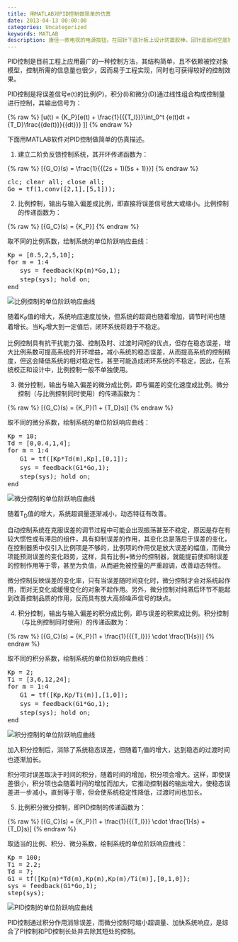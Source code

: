 ```yaml
---
title: 用MATLAB对PID控制做简单的仿真
date: 2013-04-13 00:00:00
categories: Uncategorized
keywords: MATLAB
description: 康佳一款电视的电源按钮。在回针下底针板上设计防震胶棒，回针底部闭空底针板，这样合模时回针推动防震胶棒使面针板和底针板带动顶针先复位
---
```


PID控制是目前工程上应用最广的一种控制方法，其结构简单，且不依赖被控对象模型，控制所需的信息量也很少，因而易于工程实现，同时也可获得较好的控制效果。

PID控制是将误差信号e(t)的比例(P)，积分(I)和微分(D)通过线性组合构成控制量进行控制，其输出信号为：

{% raw %}
\[u(t) = {K_P}[e(t) + \frac{1}{{{T_I}}}\int_0^t {e(t)dt + {T_D}\frac{{de(t)}}{{dt}}} ]\]
{% endraw %}

下面用MATLAB软件对PID控制做简单的仿真描述。

1. 建立二阶负反馈控制系统，其开环传递函数为：

{% raw %}
\[{G_O}(s) = \frac{1}{{(2s + 1)(5s + 1)}}\]
{% endraw %}

<pre>
clc; clear all; close all;
Go = tf(1,conv([2,1],[5,1]));
</pre>

2. 比例控制，输出与输入偏差成比例，即直接将误差信号放大或缩小。比例控制的传递函数为：

{% raw %}
\[{G_C}(s) = {K_P}\]
{% endraw %}

取不同的比例系数，绘制系统的单位阶跃响应曲线：

<pre>
Kp = [0.5,2,5,10];
for m = 1:4
　　sys = feedback(Kp(m)*Go,1);
　　step(sys); hold on;
end
</pre>

<img src="http://xinyuefei.com/wp-content/uploads/P.gif" alt="比例控制的单位阶跃响应曲线" />

随着K<sub>P</sub>值的增大，系统响应速度加快，但系统的超调也随着增加，调节时间也随着增长。当K<sub>P</sub>增大到一定值后，闭环系统将趋于不稳定。

比例控制具有抗干扰能力强、控制及时、过渡时间短的优点，但存在稳态误差，增大比例系数可提高系统的开环增益，减小系统的稳态误差，从而提高系统的控制精度，但这会降低系统的相对稳定性，甚至可能造成闭环系统的不稳定，因此，在系统校正和设计中，比例控制一般不单独使用。

3. 微分控制，输出与输入偏差的微分成比例，即与偏差的变化速度成比例。微分控制（与比例控制同时使用）的传递函数为：

{% raw %}
\[{G_C}(s) = {K_P}(1 + {T_D}s)\]
{% endraw %}

取不同的微分系数，绘制系统的单位阶跃响应曲线：

<pre>
Kp = 10;
Td = [0,0.4,1,4];
for m = 1:4
　　G1 = tf([Kp*Td(m),Kp],[0,1]);
　　sys = feedback(G1*Go,1);
　　step(sys); hold on;
end
</pre>

<img src="http://xinyuefei.com/wp-content/uploads/PD.gif" alt="微分控制的单位阶跃响应曲线" />

随着T<sub>D</sub>值的增大，系统超调量逐渐减小，动态特征有改善。

自动控制系统在克服误差的调节过程中可能会出现振荡甚至不稳定，原因是存在有较大惯性或有滞后的组件，具有抑制误差的作用，其变化总是落后于误差的变化，在控制器质中仅引入比例项是不够的，比例项的作用仅是放大误差的幅值，而微分项能预测误差的变化趋势，这样，具有比例+微分的控制器，就能提前使抑制误差的控制作用等于零，甚至为负值，从而避免被控量的严重超调，改善动态特性。

微分控制反映误差的变化率，只有当误差随时间变化时，微分控制才会对系统起作用，而对无变化或缓慢变化的对象不起作用。另外，微分控制对纯滞后环节不能起到改善控制品质的作用，反而具有放大高频噪声信号的缺点。

4. 积分控制，输出与输入偏差的积分成比例，即与误差的积累成比例。积分控制（与比例控制同时使用）的传递函数为：

{% raw %}
\[{G_C}(s) = {K_P}(1 + \frac{1}{{{T_I}}} \cdot \frac{1}{s})\]
{% endraw %}

取不同的积分系数，绘制系统的单位阶跃响应曲线：

<pre>
Kp = 2;
Ti = [3,6,12,24];
for m = 1:4
　　G1 = tf([Kp,Kp/Ti(m)],[1,0]);
　　sys = feedback(G1*Go,1);
　　step(sys); hold on;
end
</pre>

<img src="http://xinyuefei.com/wp-content/uploads/PI.gif" alt="积分控制的单位阶跃响应曲线" />

加入积分控制后，消除了系统稳态误差，但随着T<sub>I</sub>值的增大，达到稳态的过渡时间也逐渐加长。

积分项对误差取决于时间的积分，随着时间的增加，积分项会增大。这样，即使误差很小，积分项也会随着时间的增加而加大，它推动控制器的输出增大，使稳态误差进一步减小，直到等于零，但会使系统稳定性降低，过渡时间也加长。

5. 比例积分微分控制，即PID控制的传递函数为：

{% raw %}
\[{G_C}(s) = {K_P}(1 + \frac{1}{{{T_I}}} \cdot \frac{1}{s} + {T_D}s)\]
{% endraw %}

取适当的比例、积分、微分系数，绘制系统的单位阶跃响应曲线：

<pre>
Kp = 100;
Ti = 2.2;
Td = 7;
G1 = tf([Kp(m)*Td(m),Kp(m),Kp(m)/Ti(m)],[0,1,0]); 
sys = feedback(G1*Go,1);
step(sys);
</pre>

<img src="http://xinyuefei.com/wp-content/uploads/PID.gif" alt="PID控制的单位阶跃响应曲线" />

PID控制通过积分作用消除误差，而微分控制可缩小超调量、加快系统响应，是综合了PI控制和PD控制长处并去除其短处的控制。


<script type="text/javascript" async src="https://cdnjs.cloudflare.com/ajax/libs/mathjax/2.7.5/MathJax.js?config=TeX-MML-AM_CHTML"></script>
